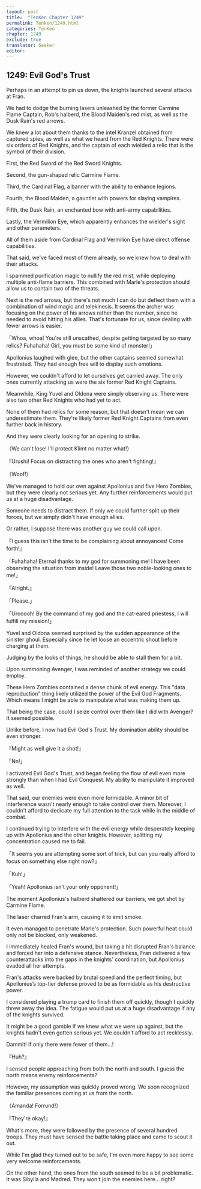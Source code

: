 ```yaml
---
layout: post
title:  "TenKen Chapter 1249"
permalink: Tenken/1249.html
categories: TenKen
chapter: 1249
exclude: true
translator: Seeker
editor: 
---
```

<h2>1249: Evil God's Trust</h2>

Perhaps in an attempt to pin us down, the knights launched several attacks at Fran. 

We had to dodge the burning lasers unleashed by the former Carmine Flame Captain, Rob's halberd, the Blood Maiden's red mist, as well as the Dusk Rain's red arrows.

We knew a lot about them thanks to the intel Kranzel obtained from captured spies, as well as what we heard from the Red Knights. There were six orders of Red Knights, and the captain of each wielded a relic that is the symbol of their division.

First, the Red Sword of the Red Sword Knights.

Second, the gun-shaped relic Carmine Flame.

Third, the Cardinal Flag, a banner with the ability to enhance legions.

Fourth, the Blood Maiden, a gauntlet with powers for slaying vampires.

Fifth, the Dusk Rain, an enchanted bow with anti-army capabilities.

Lastly, the Vermilion Eye, which apparently enhances the wielder's sight and other parameters.

All of them aside from Cardinal Flag and Vermilion Eye have direct offense capabilities.

That said, we've faced most of them already, so we knew how to deal with their attacks.

I spammed purification magic to nullify the red mist, while deploying multiple anti-flame barriers. This combined with Marle's protection should allow us to contain two of the threats.

Next is the red arrows, but there's not much I can do but deflect them with a combination of wind magic and telekinesis. It seems the archer was focusing on the power of his arrows rather than the number, since he needed to avoid hitting his allies. That's fortunate for us, since dealing with fewer arrows is easier.

「Whoa, whoa! You're still unscathed, despite getting targeted by so many relics? Fuhahaha! Girl, you must be some kind of monster!」

Apollonius laughed with glee, but the other captains seemed somewhat frustrated. They had enough free will to display such emotions.

However, we couldn't afford to let ourselves get carried away. The only ones currently attacking us were the six former Red Knight Captains.

Meanwhile, King Yuvel and Oldona were simply observing us. There were also two other Red Knights who had yet to act.

None of them had relics for some reason, but that doesn't mean we can underestimate them. They're likely former Red Knight Captains from even further back in history.

And they were clearly looking for an opening to strike.

（We can't lose! I'll protect Klimt no matter what!）

『Urushi! Focus on distracting the ones who aren't fighting!』

（Woof!）

We've managed to hold our own against Apollonius and five Hero Zombies, but they were clearly not serious yet. Any further reinforcements would put us at a huge disadvantage.

Someone needs to distract them. If only we could further split up their forces, but we simply didn't have enough allies.

Or rather, I suppose there was another guy we could call upon.

『I guess this isn't the time to be complaining about annoyances! Come forth!』

「Fuhahaha! Eternal thanks to my god for summoning me! I have been observing the situation from inside! Leave those two noble-looking ones to me!」

『Alright.』

「Please.」

「Urooooh! By the command of my god and the cat-eared priestess, I will fulfill my mission!」

Yuvel and Oldona seemed surprised by the sudden appearance of the sinister ghoul. Especially since he let loose an eccentric shout before charging at them.

Judging by the looks of things, he should be able to stall them for a bit.

Upon summoning Avenger, I was reminded of another strategy we could employ.

These Hero Zombies contained a dense chunk of evil energy. This "data reproduction" thing likely utilized the power of the Evil God Fragments. Which means I might be able to manipulate what was making them up.

That being the case, could I seize control over them like I did with Avenger? It seemed possible.

Unlike before, I now had Evil God's Trust. My domination ability should be even stronger.

『Might as well give it a shot!』

「Nn!」

I activated Evil God's Trust, and began feeling the flow of evil even more strongly than when I had Evil Conquest. My ability to manipulate it improved as well.

That said, our enemies were even more formidable. A minor bit of interference wasn't nearly enough to take control over them. Moreover, I couldn't afford to dedicate my full attention to the task while in the middle of combat.

I continued trying to interfere with the evil energy while desperately keeping up with Apollonius and the other knights. However, splitting my concentration caused me to fail.

「It seems you are attempting some sort of trick, but can you really afford to focus on something else right now?」

「Kuh!」

「Yeah! Apollonius isn't your only opponent!」

The moment Apollonius's halberd shattered our barriers, we got shot by Carmine Flame.

The laser charred Fran's arm, causing it to emit smoke.

It even managed to penetrate Marle's protection. Such powerful heat could only not be blocked, only weakened.

I immediately healed Fran's wound, but taking a hit disrupted Fran's balance and forced her into a defensive stance. Nevertheless, Fran delivered a few counterattacks into the gaps in the knights' coordination, but Apollonius evaded all her attempts.

Fran's attacks were backed by brutal speed and the perfect timing, but Apollonius’s top-tier defense proved to be as formidable as his destructive power.

I considered playing a trump card to finish them off quickly, though I quickly threw away the idea. The fatigue would put us at a huge disadvantage if any of the knights survived.

It might be a good gamble if we knew what we were up against, but the knights hadn't even gotten serious yet. We couldn't afford to act recklessly.

Dammit! If only there were fewer of them...!

『Huh?』

I sensed people approaching from both the north and south. I guess the north means enemy reinforcements?

However, my assumption was quickly proved wrong. We soon recognized the familiar presences coming at us from the north.

（Amanda! Forrund!）

『They're okay!』

What's more, they were followed by the presence of several hundred troops. They must have sensed the battle taking place and came to scout it out.

While I'm glad they turned out to be safe, I'm even more happy to see some very welcome reinforcements.

On the other hand, the ones from the south seemed to be a bit problematic. It was Sibylla and Madred. They won't join the enemies here... right?



